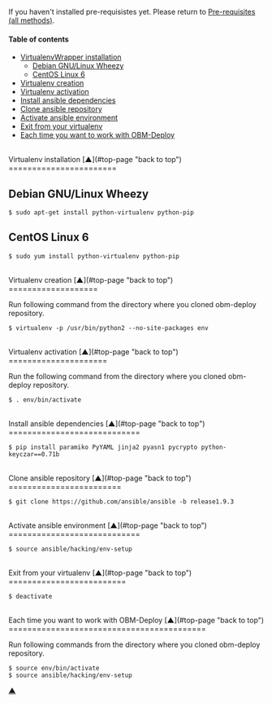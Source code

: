 <a name="top-page"></a>

If you haven't installed pre-requisistes yet. Please return to [Pre-requisites (all methods)](docs/wrapper-install.mkd#pre-requisites).

#### Table of contents

<!-- START doctoc generated TOC please keep comment here to allow auto update -->
<!-- DON'T EDIT THIS SECTION, INSTEAD RE-RUN doctoc TO UPDATE -->

- [VirtualenvWrapper installation](#venv-pkg--install)
  - [Debian GNU/Linux Wheezy](#venv-install-debian)
  - [CentOS Linux 6](#venv-install-centos)
- [Virtualenv creation](#virtualenv-creation)
- [Virtualenv activation](#virtualenv-activation)
- [Install ansible dependencies](#ansible-dependencies)
- [Clone ansible repository](#ansible-repository)
- [Activate ansible environment](#ansible-environment)
- [Exit from your virtualenv](#exit)
- [Each time you want to work with OBM-Deploy](#restart)

<!-- END doctoc generated TOC please keep comment here to allow auto update -->

<a name="venv-pkg-install"></a>

<br />
Virtualenv installation [&#x25B2;](#top-page "back to top")
=======================

<a name="venv-install-debian"></a>

Debian GNU/Linux Wheezy
-----------------------

    $ sudo apt-get install python-virtualenv python-pip

<a name="venv-install-centos"></a>

CentOS Linux 6
--------------

    $ sudo yum install python-virtualenv python-pip

<a name="virtualenv-creation"></a>

<br />
Virtualenv creation [&#x25B2;](#top-page "back to top")
===================

Run following command from the directory where you cloned obm-deploy repository.

    $ virtualenv -p /usr/bin/python2 --no-site-packages env

<a name="virtualenv-activation"></a>

<br />
Virtualenv activation [&#x25B2;](#top-page "back to top")
=====================

Run the following command from the directory where you cloned obm-deploy repository.

    $ . env/bin/activate

<a name="ansible-dependencies"></a>

<br />
Install ansible dependencies [&#x25B2;](#top-page "back to top")
============================

    $ pip install paramiko PyYAML jinja2 pyasn1 pycrypto python-keyczar==0.71b

<a name="ansible-repository"></a>

<br />
Clone ansible repository [&#x25B2;](#top-page "back to top")
========================

    $ git clone https://github.com/ansible/ansible -b release1.9.3

<a name="ansible-environment"></a>

<br />
Activate ansible environment [&#x25B2;](#top-page "back to top")
============================

    $ source ansible/hacking/env-setup

<a name="exit"></a>

<br />
Exit from your virtualenv [&#x25B2;](#top-page "back to top")
=========================

    $ deactivate

<a name="restart"></a>

<br />
Each time you want to work with OBM-Deploy [&#x25B2;](#top-page "back to top")
==========================================

Run following commands from the directory where you cloned obm-deploy repository.


    $ source env/bin/activate
    $ source ansible/hacking/env-setup


[&#x25B2;](#top-page "back to top")
